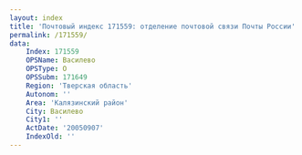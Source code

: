 ```yaml
---
layout: index
title: 'Почтовый индекс 171559: отделение почтовой связи Почты России'
permalink: /171559/
data:
    Index: 171559
    OPSName: Василево
    OPSType: О
    OPSSubm: 171649
    Region: 'Тверская область'
    Autonom: ''
    Area: 'Калязинский район'
    City: Василево
    City1: ''
    ActDate: '20050907'
    IndexOld: ''
---
```

